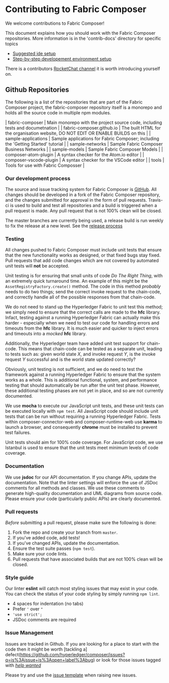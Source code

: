 # Contributing to Fabric Composer
We welcome contributions to Fabric Composer!

This document explains how you should work with the Fabric Composer repositories.  More information is in the 'contrib-docs' directory for specific topics

* [Suggested ide setup](./contrib-notes/ide-setup.md)
* [Step-by-step developement environment setup](./contrib-notes/getting-started.md)

There is a contributors [RocketChat channel](https://chat.hyperledger.org/channel/fabric-composer-dev) it is worth introducing yourself on.

## Github Repositories

The following is a list of the repositories that are part of the Fabric Composer project, the fabric-composer repository itself is a monorepo and holds all the source code in multiple npm modules.

| fabric-composer  | Main monorepo with the project source code, including tests and documetnation |
| fabric-composer.github.io | The built HTML for the organisation website, DO NOT EDIT OR ENABLE BUILDS on this |
| sample-applications | Sample applications for Fabric Composer; including the 'Getting Started' tutorial |
| sample-networks     | Sample Fabric Composer Business Networks |
| sample-models       | Sample Fabric Composer Models |
| composer-atom-plugin | A syntax checker for the Atom.io editor |
| composer-vscode-plugin | A syntax checker for the VSCode editor |
| tools                  | Tools for use with Fabric Composser    |

### Our development process

The source and issue tracking system for Fabric Composer is [GitHub](https://github.com/hyperledger/composer). All changes should be developed in a fork of the Fabric Composer repository, and the changes submitted for approval in the form of pull requests. Travis-ci is used to build and test all repositories and a build is triggered when a pull request is made. Any pull request that is not 100% clean will be closed.

The master branches are currently being used, a release build is run weekly to fix the release at a new level.  See the [release process](./contrib-notes/release-process.md)

### Testing

All changes pushed to Fabric Composer must include unit tests that ensure that the new functionality works as designed, or that fixed bugs stay fixed. Pull requests that add code changes which are not covered by automated unit tests will **not** be accepted.

Unit testing is for ensuring that small units of code *Do The Right Thing*, with an extremely quick turnaround time. An example of this might be the `AssetRegistryFactory.create()` method. The code in this method *probably* needs to do two things; send the correct invoke request to the chain-code, and correctly handle all of the possible responses from that chain-code.

We do not need to stand up the Hyperledger Fabric to unit test this method; we simply need to ensure that the correct calls are made to the **hfc** library. Infact, testing against a running Hyperledger Fabric can actually make this harder - especially when we need to test our code for handling errors and timeouts from the **hfc** library. It is much easier and quicker to inject errors and timeouts into a *mocked* **hfc** library.

Additionally, the Hyperledger team have added unit test support for chain-code. This means that chain-code can be tested as a separate unit, leading to tests such as: given world state *X*, and invoke request *Y*, is the invoke request *Y* successful and is the world state updated correctly?

Obviously, unit testing is not sufficient, and we do need to test the framework against a running Hyperledger Fabric to ensure that the system works as a whole. This is additional functional, system, and performance testing that should automatically be run after the unit test phase. However, these additional testing phases are not yet in place, and so are not currently documented.

We use **mocha** to execute our JavaScript unit tests, and these unit tests can be executed locally with `npm test`. All JavaScript code should include unit tests that can be run without requiring a running Hyperledger Fabric. Tests within composer-connector-web and composer-runtime-web use **karma** to launch a browser, and consequently **chrome** must be installed to prevent test failures.

<!-- We use the testing package built into Go for our Go unit tests, and these unit tests can be executed with `go test`. All Go code (primarily chain-code) should include unit tests that can be run without requiring a running Hyperledger Fabric. -->

Unit tests should aim for 100% code coverage. For JavaScript code, we use Istanbul is used to ensure that the unit tests meet minimum levels of code coverage.

### Documentation

We use **jsdoc** for our API documentation. If you change APIs, update the documentation. Note that the linter settings
will enforce the use of JSDoc comments for all methods and classes. We use these comments to generate high-quality
documentation and UML diagrams from source code. Please ensure your code (particularly public APIs) are clearly
documented.

### Pull requests

*Before* submitting a pull request, please make sure the following is done:

1. Fork the repo and create your branch from `master`.
2. If you've added code, add tests!
3. If you've changed APIs, update the documentation.
4. Ensure the test suite passes (`npm test`).
5. Make sure your code lints.
6. Pull requests that have associated builds that are not 100% clean will be closed.

### Style guide

Our linter **eslint** will catch most styling issues that may exist in your code. You can check the status of your code styling by simply running `npm lint`.

* 4 spaces for indentation (no tabs)
* Prefer `'` over `"`
* `'use strict';`
* JSDoc comments are required


### Issue Management
Issues are tracked in Github. If you are looking for a place to start with the code then it might be worth [tackling a] defect(https://github.com/hyperledger/composer/issues?q=is%3Aissue+is%3Aopen+label%3Abug) or look for those issues tagged with [*help wanted*](https://github.com/hyperledger/composer/issues?q=is%3Aissue+label%3A%22help+wanted%22)

Please try and use the [issue template](./ISSUE_TEMPLATED.md) when raising new issues.
